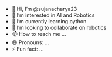 - 👋 Hi, I’m @sujanacharya23
- 👀 I’m interested in AI and Robotics
- 🌱 I’m currently learning python
- 💞️ I’m looking to collaborate on robotics
- 📫 How to reach me ...
- 😄 Pronouns: ...
- ⚡ Fun fact: ...

<!---
sujanacharya23/sujanacharya23 is a ✨ special ✨ repository because its `README.md` (this file) appears on your GitHub profile.
You can click the Preview link to take a look at your changes.
--->
